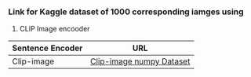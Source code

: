 ### Link for Kaggle dataset of 1000 corresponding iamges using 

1. CLIP Image encooder

| Sentence Encoder | URL |
|------------------|-----|
| Clip-image | [Clip-image numpy Dataset](https://github.com/AGAMPANDEYY/kge-clip-fork1/blob/main/results/1.%20Traditional_VE/2.Image_embeddings/embedding_nparrays/image_embeddings_train1k.npy) |

